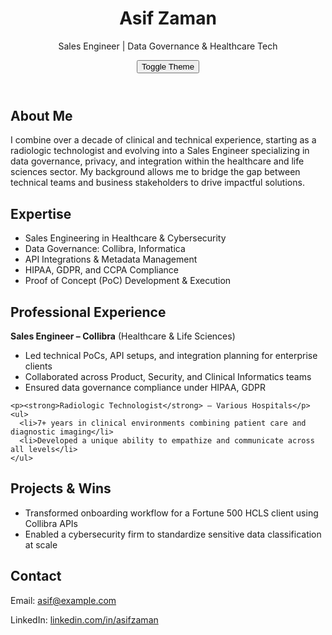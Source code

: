 <!DOCTYPE html>
<html lang="en">
<head>
  <meta charset="UTF-8" />
  <meta name="viewport" content="width=device-width, initial-scale=1.0" />
  <link rel="stylesheet" href="style.css" />
</head>
<body>
  <header class="hero">
    <h1>Asif Zaman</h1>
    <p>Sales Engineer | Data Governance & Healthcare Tech</p>
    <button id="theme-toggle">Toggle Theme</button>
  </header>

  <section id="about">
    <h2>About Me</h2>
    <p>I combine over a decade of clinical and technical experience, starting as a radiologic technologist and evolving into a Sales Engineer specializing in data governance, privacy, and integration within the healthcare and life sciences sector. My background allows me to bridge the gap between technical teams and business stakeholders to drive impactful solutions.</p>
  </section>

  <section id="expertise">
    <h2>Expertise</h2>
    <ul>
      <li>Sales Engineering in Healthcare & Cybersecurity</li>
      <li>Data Governance: Collibra, Informatica</li>
      <li>API Integrations & Metadata Management</li>
      <li>HIPAA, GDPR, and CCPA Compliance</li>
      <li>Proof of Concept (PoC) Development & Execution</li>
    </ul>
  </section>

  <section id="experience">
    <h2>Professional Experience</h2>
    <p><strong>Sales Engineer – Collibra</strong> (Healthcare & Life Sciences)</p>
    <ul>
      <li>Led technical PoCs, API setups, and integration planning for enterprise clients</li>
      <li>Collaborated across Product, Security, and Clinical Informatics teams</li>
      <li>Ensured data governance compliance under HIPAA, GDPR</li>
    </ul>

    <p><strong>Radiologic Technologist</strong> – Various Hospitals</p>
    <ul>
      <li>7+ years in clinical environments combining patient care and diagnostic imaging</li>
      <li>Developed a unique ability to empathize and communicate across all levels</li>
    </ul>
  </section>

  <section id="projects">
    <h2>Projects & Wins</h2>
    <ul>
      <li>Transformed onboarding workflow for a Fortune 500 HCLS client using Collibra APIs</li>
      <li>Enabled a cybersecurity firm to standardize sensitive data classification at scale</li>
    </ul>
  </section>

  <section id="contact">
    <h2>Contact</h2>
    <p>Email: <a href="mailto:asif@example.com">asif@example.com</a></p>
    <p>LinkedIn: <a href="https://www.linkedin.com/in/asifzaman">linkedin.com/in/asifzaman</a></p>
  </section>

  <script src="script.js"></script>
</body>
</html>
